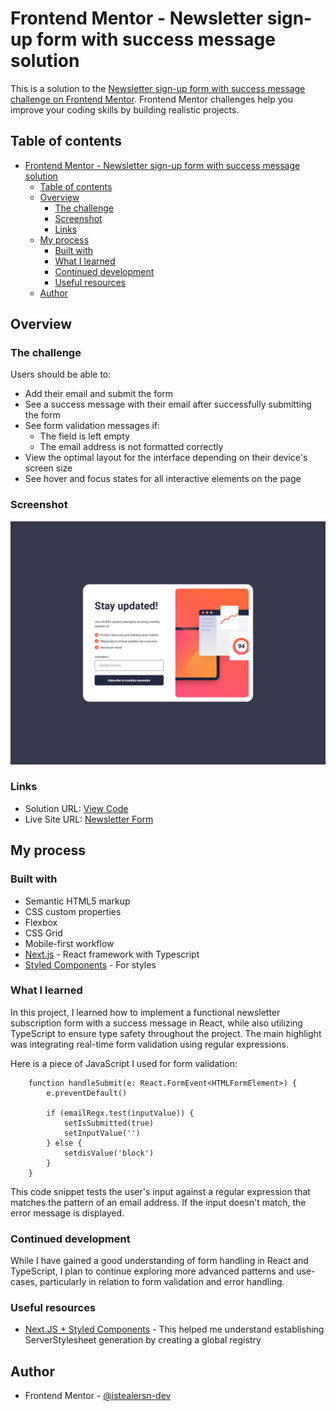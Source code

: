 # Frontend Mentor - Newsletter sign-up form with success message solution

This is a solution to the [Newsletter sign-up form with success message challenge on Frontend Mentor](https://www.frontendmentor.io/challenges/newsletter-signup-form-with-success-message-3FC1AZbNrv). Frontend Mentor challenges help you improve your coding skills by building realistic projects. 

## Table of contents

- [Frontend Mentor - Newsletter sign-up form with success message solution](#frontend-mentor---newsletter-sign-up-form-with-success-message-solution)
  - [Table of contents](#table-of-contents)
  - [Overview](#overview)
    - [The challenge](#the-challenge)
    - [Screenshot](#screenshot)
    - [Links](#links)
  - [My process](#my-process)
    - [Built with](#built-with)
    - [What I learned](#what-i-learned)
    - [Continued development](#continued-development)
    - [Useful resources](#useful-resources)
  - [Author](#author)

## Overview

### The challenge

Users should be able to:

- Add their email and submit the form
- See a success message with their email after successfully submitting the form
- See form validation messages if:
  - The field is left empty
  - The email address is not formatted correctly
- View the optimal layout for the interface depending on their device's screen size
- See hover and focus states for all interactive elements on the page

### Screenshot

![](./screenshot.png)


### Links

- Solution URL: [View Code](https://github.com/istealersn-dev/newsletter-form)
- Live Site URL: [Newsletter Form](https://newsletter-form-green.vercel.app/)

## My process

### Built with

- Semantic HTML5 markup
- CSS custom properties
- Flexbox
- CSS Grid
- Mobile-first workflow
- [Next.js](https://nextjs.org/) - React framework with Typescript
- [Styled Components](https://styled-components.com/) - For styles


### What I learned

In this project, I learned how to implement a functional newsletter subscription form with a success message in React, while also utilizing TypeScript to ensure type safety throughout the project. The main highlight was integrating real-time form validation using regular expressions.

Here is a piece of JavaScript I used for form validation:

```tsx
    function handleSubmit(e: React.FormEvent<HTMLFormElement>) {
        e.preventDefault()

        if (emailRegx.test(inputValue)) {
            setIsSubmitted(true)
            setInputValue('')
        } else {
            setdisValue('block')
        }
    }
```
This code snippet tests the user's input against a regular expression that matches the pattern of an email address. If the input doesn't match, the error message is displayed.

### Continued development

While I have gained a good understanding of form handling in React and TypeScript, I plan to continue exploring more advanced patterns and use-cases, particularly in relation to form validation and error handling.

### Useful resources

- [Next.JS + Styled Components](https://nextjs.org/docs/app/building-your-application/styling/css-in-js#styled-components) - This helped me understand establishing ServerStylesheet generation by creating a global registry

## Author

- Frontend Mentor - [@istealersn-dev](https://www.frontendmentor.io/profile/istealersn-dev)
